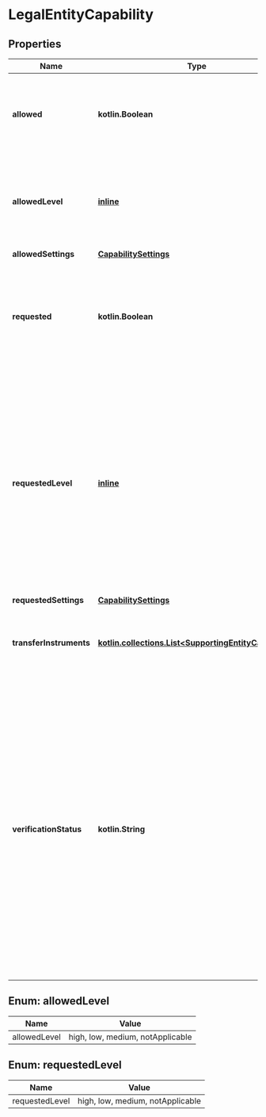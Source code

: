 
# LegalEntityCapability

## Properties
Name | Type | Description | Notes
------------ | ------------- | ------------- | -------------
**allowed** | **kotlin.Boolean** | Indicates whether the capability is allowed. Adyen sets this to **true** if the verification is successful. |  [optional] [readonly]
**allowedLevel** | [**inline**](#AllowedLevel) | The capability level that is allowed for the legal entity.  Possible values: **notApplicable**, **low**, **medium**, **high**. |  [optional] [readonly]
**allowedSettings** | [**CapabilitySettings**](CapabilitySettings.md) |  |  [optional]
**requested** | **kotlin.Boolean** | Indicates whether the capability is requested. To check whether the legal entity is permitted to use the capability, refer to the &#x60;allowed&#x60; field. |  [optional] [readonly]
**requestedLevel** | [**inline**](#RequestedLevel) | The requested level of the capability. Some capabilities, such as those used in [card issuing](https://docs.adyen.com/issuing/add-capabilities#capability-levels), have different levels. Levels increase the capability, but also require additional checks and increased monitoring.  Possible values: **notApplicable**, **low**, **medium**, **high**. |  [optional] [readonly]
**requestedSettings** | [**CapabilitySettings**](CapabilitySettings.md) |  |  [optional]
**transferInstruments** | [**kotlin.collections.List&lt;SupportingEntityCapability&gt;**](SupportingEntityCapability.md) | The capability status of transfer instruments associated with the legal entity. |  [optional] [readonly]
**verificationStatus** | **kotlin.String** | The status of the verification checks for the capability.  Possible values:  * **pending**: Adyen is running the verification.  * **invalid**: The verification failed. Check if the &#x60;errors&#x60; array contains more information.  * **valid**: The verification has been successfully completed.  * **rejected**: Adyen has verified the information, but found reasons to not allow the capability.  |  [optional] [readonly]


<a name="AllowedLevel"></a>
## Enum: allowedLevel
Name | Value
---- | -----
allowedLevel | high, low, medium, notApplicable


<a name="RequestedLevel"></a>
## Enum: requestedLevel
Name | Value
---- | -----
requestedLevel | high, low, medium, notApplicable



